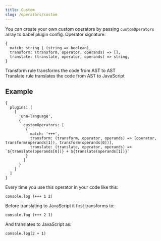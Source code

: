 ```yaml
---
title: Custom
slug: /operators/custom
---
```


You can create your own custom operators by passing `customOperators` array to babel plugin config.
Operator signature:

```
{
  match: string | (string => boolean),
  transform: (transform, operator, operands) => [],
  translate: (translate, operator, operands) => string,
}
```

Transform rule transforms the code from AST to AST <br/>
Translate rule translates the code from AST to JavaScript

## Example

```
{
  plugins: [
    [
      'una-language',
      {
        customOperators: [
         {
           match: '+++',
           transform: (transform, operator, operands) => [operator, transform(operands[1]), transform(operands[0])],
           translate: (translate, operator, operands) => `${translate(operands[0])} + ${translate(operands[1])}`
         }
        ]
      }
    ]
  ]
}
```

Every time you use this operator in your code like this:

```
console.log (+++ 1 2)
```

Before translating to JavaScript it first transforms to:

```
console.log (+++ 2 1)
```

And translates to JavaScript as:

```
console.log(2 + 1)
```
